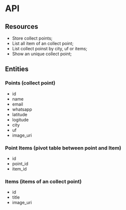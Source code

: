 # API

## Resources

  - Store collect points;
  - List all item of an collect point;
  - List collect poinst by city, uf or items;
  - Show an unique collect point;

## Entities

### Points (collect point)
  - id
  - name
  - email
  - whatsapp
  - latitude
  - logitude
  - city
  - uf
  - image_uri
  
### Point Items (pivot table between point and Item)
  - id
  - point_id
  - item_id

### Items (items of an collect point)
  - id
  - title
  - image_uri
